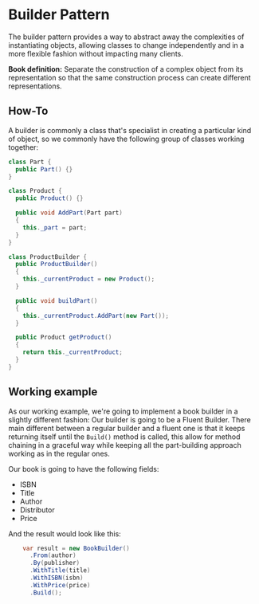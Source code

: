 # Builder Pattern

The builder pattern provides a way to abstract away the complexities of instantiating objects, allowing classes to change independently and in a more flexible fashion without impacting many clients.

**Book definition:** Separate the construction of a complex object from its representation so that the same construction process can create different representations.

## How-To

A builder is commonly a class that's specialist in creating a particular kind of object, so we commonly have the following group of classes working together:

```csharp
class Part {
  public Part() {}
}

class Product {
  public Product() {}

  public void AddPart(Part part)
  {
    this._part = part;
  }
}

class ProductBuilder {
  public ProductBuilder()
  {
    this._currentProduct = new Product();
  }

  public void buildPart()
  {
    this._currentProduct.AddPart(new Part());
  }

  public Product getProduct()
  {
    return this._currentProduct;
  }
}
```

## Working example

As our working example, we're going to implement a book builder in a slightly different fashion: Our builder is going to be a Fluent Builder. There main different between a regular builder and a fluent one is that it keeps returning itself until the `Build()` method is called, this allow for method chaining in a graceful way while keeping all the part-building approach working as in the regular ones.

Our book is going to have the following fields:

- ISBN
- Title
- Author
- Distributor
- Price

And the result would look like this:

```csharp
    var result = new BookBuilder()
      .From(author)
      .By(publisher)
      .WithTitle(title)
      .WithISBN(isbn)
      .WithPrice(price)
      .Build();
```
